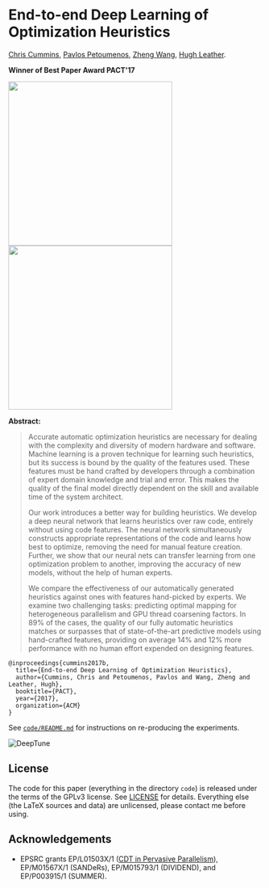 # End-to-end Deep Learning of Optimization Heuristics
[Chris Cummins](https://chriscummins.cc/),
[Pavlos Petoumenos](http://homepages.inf.ed.ac.uk/ppetoume/),
[Zheng Wang](http://www.lancaster.ac.uk/staff/wangz3/),
[Hugh Leather](http://homepages.inf.ed.ac.uk/hleather/).

**Winner of Best Paper Award PACT'17**

<a href="https://speakerdeck.com/chriscummins/end-to-end-deep-learning-of-optimization-heuristics">
  <img src="slides.png" height="325">
</a>
<a href="https://github.com/ChrisCummins/paper-end2end-dl/raw/master/paper.pdf">
  <img src="paper.png" height="325">
</a>

**Abstract:**
> Accurate automatic optimization heuristics are necessary for dealing with the
> complexity and diversity of modern hardware and software. Machine learning is
> a proven technique for learning such heuristics, but its success is bound by
> the quality of the features used. These features must be hand crafted by
> developers through a combination of expert domain knowledge and trial and
> error. This makes the quality of the final model directly dependent on the
> skill and available time of the system architect.
>
> Our work introduces a better way for building heuristics. We develop a deep
> neural network that learns heuristics over raw code, entirely without using
> code features. The neural network simultaneously constructs appropriate
> representations of the code and learns how best to optimize, removing the need
> for manual feature creation. Further, we show that our neural nets can
> transfer learning from one optimization problem to another, improving the
> accuracy of new models, without the help of human experts.
>
> We compare the effectiveness of our automatically generated heuristics against
> ones with features hand-picked by experts. We examine two challenging tasks:
> predicting optimal mapping for heterogeneous parallelism and GPU thread
> coarsening factors. In 89% of the cases, the quality of our fully automatic
> heuristics matches or surpasses that of state-of-the-art predictive models
> using hand-crafted features, providing on average 14% and 12% more performance
> with no human effort expended on designing features.

```
@inproceedings{cummins2017b,
  title={End-to-end Deep Learning of Optimization Heuristics},
  author={Cummins, Chris and Petoumenos, Pavlos and Wang, Zheng and Leather, Hugh},
  booktitle={PACT},
  year={2017},
  organization={ACM}
}
```

See [`code/README.md`](code/) for instructions on re-producing the experiments.

![DeepTune](deeptune.png)

## License

The code for this paper (everything in the directory `code`) is released under
the terms of the GPLv3 license. See [LICENSE](LICENSE) for details. Everything
else (the LaTeX sources and data) are unlicensed, please contact me before
using.

## Acknowledgements

* EPSRC grants
  EP/L01503X/1 ([CDT in Pervasive Parallelism](http://pervasiveparallelism.inf.ed.ac.uk/)),
  EP/M01567X/1 (SANDeRs),
  EP/M015793/1 (DIVIDEND),
  and EP/P003915/1 (SUMMER).
